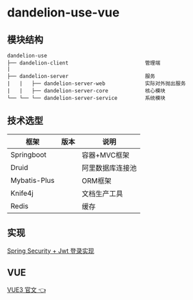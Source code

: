 # dandelion-use-vue

## 模块结构

```
dandelion-use
├── dandelion-client                         管理端
|  
├── dandelion-server                         服务
|   |   ├── dandelion-server-web             实际对外抛出服务
|   |   ├── dandelion-server-core            核心模块
└── └── └── dandelion-server-service         系统模块
```

## 技术选型

| 框架             | 版本 | 说明       | 
|----------------|----|----------|
| Springboot     |    | 容器+MVC框架 |
| Druid          |    | 阿里数据库连接池 |
| Mybatis-Plus   |    | ORM框架    |
| Knife4j        |    | 文档生产工具   |
| Redis          |    | 缓存    |

## 实现

[Spring Security + Jwt 登录实现](dandelion-server%2Fdoc%2Fpdf%2FSpring%20Security%20%2B%20Jwt%20%B5%C7%C2%BC%CA%B5%CF%D6.pdf)

## VUE

[VUE3 官文 👈](https://cn.vuejs.org/guide/introduction.html)

